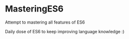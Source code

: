 # MasteringES6
Attempt to mastering all features of ES6

Daily dose of ES6 to keep improving language knowledge :)
